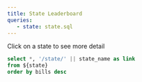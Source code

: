 ```yaml
---
title: State Leaderboard
queries:
   - state: state.sql
---
```


Click on a state to see more detail


```sql state_with_link
select *, '/state/' || state_name as link
from ${state}
order by bills desc
```

<DataTable data={state_with_link} link=link rows=all>
    <Column id=state_name />
    <Column id=bills contentType=colorscale scaleColor={['white', '#8789fe']} />
</DataTable>
